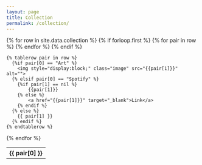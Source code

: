 ```yaml
---
layout: page
title: Collection
permalink: /collection/
---
```


<table>
  {% for row in site.data.collection %}
    {% if forloop.first %}
    <tr>
      {% for pair in row %}
        <th>{{ pair[0] }}</th>
      {% endfor %}
    </tr>
    {% endif %}

    {% tablerow pair in row %}
	  {%if pair[0] == "Art" %}
		<img style="display:block;" class="image" src="{{pair[1]}}" alt="">
	  {% elsif pair[0] == "Spotify" %}
		{%if pair[1] == nil %}
			{{pair[1]}}
		{% else %}
			<a href="{{pair[1]}}" target="_blank">Link</a>
		{% endif %}
	  {% else %}	
        {{ pair[1] }}
	  {% endif %}
    {% endtablerow %}
  {% endfor %}
</table>

<style>
td {
  text-align: center;
}
</style>